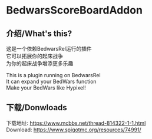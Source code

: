 # BedwarsScoreBoardAddon

## 介绍/What's this?

这是一个依赖BedwarsRel运行的插件  
它可以拓展你的起床战争  
为你的起床战争增添更多乐趣  

This is a plugin running on BedwarsRel  
It can expand your BedWars function  
Make your BedWars like Hypixel!  


## 下载/Donwloads

下载地址: https://www.mcbbs.net/thread-814322-1-1.html  
Download: https://www.spigotmc.org/resources/74991/
